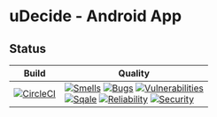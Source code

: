 # uDecide - Android App

## Status
| Build | Quality |
| --- | --- |
| [![CircleCI](https://circleci.com/gh/jeppestaerk/ITSMAP-AppProject-uDecide.svg?style=svg)](https://circleci.com/gh/jeppestaerk/ITSMAP-AppProject-uDecide) | [![Smells](https://sonarcloud.io/api/badges/measure?key=gruppe7%3AuDecide&metric=code_smells)](https://sonarcloud.io/dashboard?id=gruppe7%3AuDecide) [![Bugs](https://sonarcloud.io/api/badges/measure?key=gruppe7%3AuDecide&metric=bugs)](https://sonarcloud.io/dashboard?id=gruppe7%3AuDecide) [![Vulnerabilities](https://sonarcloud.io/api/badges/measure?key=gruppe7%3AuDecide&metric=vulnerabilities)](https://sonarcloud.io/dashboard?id=gruppe7%3AuDecide)<br>[![Sqale](https://sonarcloud.io/api/badges/measure?key=gruppe7%3AuDecide&metric=sqale_rating)](https://sonarcloud.io/dashboard?id=gruppe7%3AuDecide) [![Reliability](https://sonarcloud.io/api/badges/measure?key=gruppe7%3AuDecide&metric=reliability_rating)](https://sonarcloud.io/dashboard?id=gruppe7%3AuDecide) [![Security](https://sonarcloud.io/api/badges/measure?key=gruppe7%3AuDecide&metric=security_rating)](https://sonarcloud.io/dashboard?id=gruppe7%3AuDecide) |
